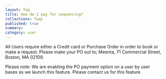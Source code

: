 ```yaml
---
layout: faq
title: How do I pay for sequencing?
collections: faqs
published: true
summary:
category: user
---
```


All Users require either a Credit card or Purchase Order in order to book or make a request.  Please make your PO out to; Meenta, 71 Commercial Street, Boston, MA 02109.

Please note: We are enabling the PO payment option on a user by user
bases as we launch this feature. Please contact us for this feature.
